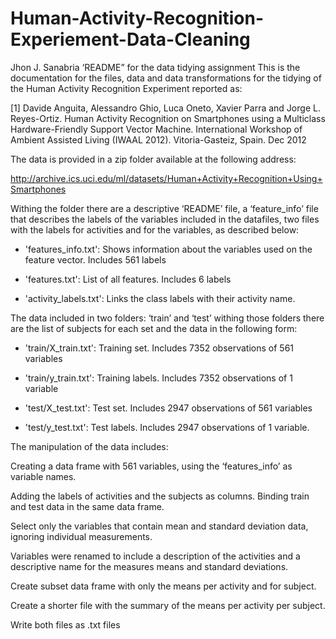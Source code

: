 # Human-Activity-Recognition-Experiement-Data-Cleaning
Jhon J. Sanabria ‘README” for the data tidying assignment
This is the documentation for the files, data and data transformations for the tidying of the Human Activity Recognition Experiment reported as: 

[1] Davide Anguita, Alessandro Ghio, Luca Oneto, Xavier Parra and Jorge L. Reyes-Ortiz. Human Activity Recognition on Smartphones using a Multiclass Hardware-Friendly Support Vector Machine. International Workshop of Ambient Assisted Living (IWAAL 2012). Vitoria-Gasteiz, Spain. Dec 2012

The data is provided in a zip folder available at the following address:

http://archive.ics.uci.edu/ml/datasets/Human+Activity+Recognition+Using+Smartphones

Withing the folder there are a descriptive ‘README’ file, a ‘feature_info’ file that describes the labels of the variables included in the datafiles, two files with the labels for activities and for the variables, as described below:

- 'features_info.txt': Shows information about the variables used on the feature vector.
Includes 561 labels

- 'features.txt': List of all features.
Includes 6 labels

- 'activity_labels.txt': Links the class labels with their activity name.

The data included in two folders: ‘train’ and ‘test’ withing those folders there are the list of subjects for each set and the data in the following form:

- 'train/X_train.txt': Training set.
Includes 7352 observations of 561 variables

- 'train/y_train.txt': Training labels.
Includes 7352 observations of 1 variable

- 'test/X_test.txt': Test set.
Includes 2947 observations of 561 variables

- 'test/y_test.txt': Test labels.
Includes 2947 observations of 1 variable.

The manipulation of the data includes:

Creating a data frame with 561 variables, using the ‘features_info’ as variable names.

Adding the labels of activities and the subjects as columns. 
Binding train and test data in the same data frame.

Select only the variables that contain mean and standard deviation data, ignoring individual measurements.

Variables were renamed to include a description of the activities and a descriptive name for the measures means and standard deviations.

Create subset data frame with only the means per activity and for subject.

Create a shorter file with the summary of the means per activity per subject.

Write both files as .txt files
